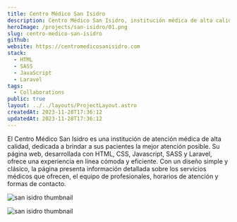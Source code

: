 ```yaml
---
title: Centro Médico San Isidro
description: Centro Médico San Isidro, institución médica de alta calidad.
heroImage: /projects/san-isidro/01.png
slug: centro-medico-san-isidro
github:
website: https://centromedicosanisidro.com
stack:
  - HTML
  - SASS
  - JavaScript
  - Laravel
tags:
  - Collaborations
public: true
layout: ../../layouts/ProjectLayout.astro
createdAt: 2023-11-28T17:36:12
updatedAt: 2023-11-28T17:36:12
---
```


El Centro Médico San Isidro es una institución de atención médica de alta calidad, dedicada a brindar a sus pacientes la mejor atención posible. Su página web, desarrollada con HTML, CSS, Javascript, SASS y Laravel, ofrece una experiencia en línea cómoda y eficiente. Con un diseño simple y clásico, la página presenta información detallada sobre los servicios médicos que ofrecen, el equipo de profesionales, horarios de atención y formas de contacto.

![san isidro thumbnail](/projects/san-isidro/02.png)

![san isidro thumbnail](/projects/san-isidro/03.png)

